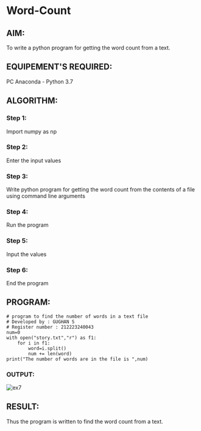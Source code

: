 # Word-Count
## AIM:
To write a python program for getting the word count from a text.
## EQUIPEMENT'S REQUIRED: 
PC
Anaconda - Python 3.7
## ALGORITHM: 
### Step 1:
Import numpy as np
### Step 2: 
 Enter the input values
### Step 3: 
Write python program for getting the word count from the contents of a file using command line arguments
### Step 4:  
Run the program
### Step 5: 
Input the values
### Step 6: 
End the program
## PROGRAM:
```
# program to find the number of words in a text file
# Developed by : GUGHAN S
# Register number : 212223240043
num=0
with open("story.txt","r") as f1:
    for i in f1:
        word=i.split()
        num += len(word)
print("The number of words are in the file is ",num)              
```
### OUTPUT:
![ex7](https://github.com/GUGHAN-3001/Word-Count/assets/150009432/edb5b1fb-12aa-4c46-82d5-f24e43118cbf)



## RESULT:
Thus the program is written to find the word count from a text.
